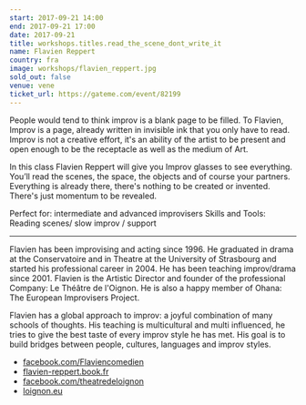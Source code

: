 ```yaml
---
start: 2017-09-21 14:00
end: 2017-09-21 17:00
date: 2017-09-21
title: workshops.titles.read_the_scene_dont_write_it
name: Flavien Reppert
country: fra
image: workshops/flavien_reppert.jpg
sold_out: false
venue: vene
ticket_url: https://gateme.com/event/82199
---
```


People would tend to think improv is a blank page to be filled. To Flavien,
Improv is a page, already written in invisible ink that you only have to read.
Improv is not a creative effort, it's an ability of the artist to be present
and open enough to be the receptacle as well as the medium of Art.

In this class Flavien Reppert will give you Improv glasses to see everything.
You’ll read the scenes, the space, the objects and of course your partners.
Everything is already there, there's nothing to be created or invented.
There's just momentum to be revealed.

Perfect for: intermediate and advanced improvisers
Skills and Tools: Reading scenes/ slow improv / support

---

Flavien has been improvising and acting since 1996. He graduated in drama
at the Conservatoire and in Theatre at the University of Strasbourg and
started his professional career in 2004. He has been teaching improv/drama
since 2001. Flavien is the Artistic Director and founder of the professional
Company: Le Théâtre de l'Oignon. He is also a happy member of
Ohana: The European Improvisers Project.

Flavien has a global approach to improv: a joyful combination of many schools
of thoughts. His teaching is multicultural and multi influenced, he tries to
give the best taste of every improv style he has met. His goal is to build
bridges between people, cultures, languages and improv styles. 

- [facebook.com/Flaviencomedien](https://facebook.com/Flaviencomedien)
- [flavien-reppert.book.fr](https://www.flavien-reppert.book.fr)
- [facebook.com/theatredeloignon](https://facebook.com/theatredeloignon)
- [loignon.eu](http://www.loignon.eu)
